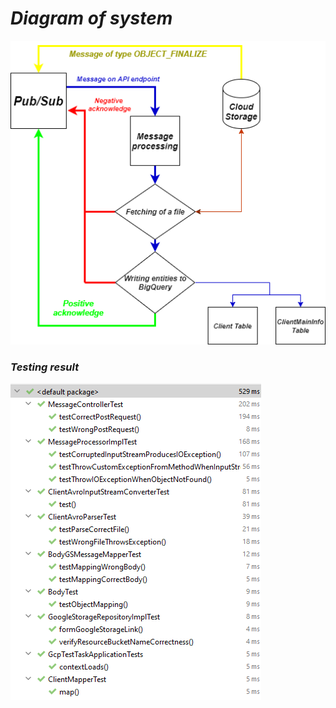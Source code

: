 # _**Diagram of system**_

![Alt text](Diagram.png?raw=true "DB Schema")
 
### _Testing result_  
 
![Alt text](Test_Result.png?raw=true "DB Schema") 

